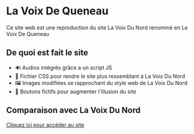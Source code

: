 # La Voix De Queneau

Ce site web est une reproduction du site La Voix Du Nord renommé en Le Voix De Queneau

## De quoi est fait le site

- 🔊 Audios intégrés grâce a un script JS
- 📁 Fichier CSS pour rendre le site plus ressemblant à La Voix Du Nord
- 🖼️ Images modifiées se rapprochant du style web de La Voix Du Nord
- 🔘 Boutons fictifs pour augmenter l'illusion du site

## Comparaison avec La Voix Du Nord




[Cliquez ici pour accéder au site](https://lavoixdequeneau-ens-svt.netlify.app)
